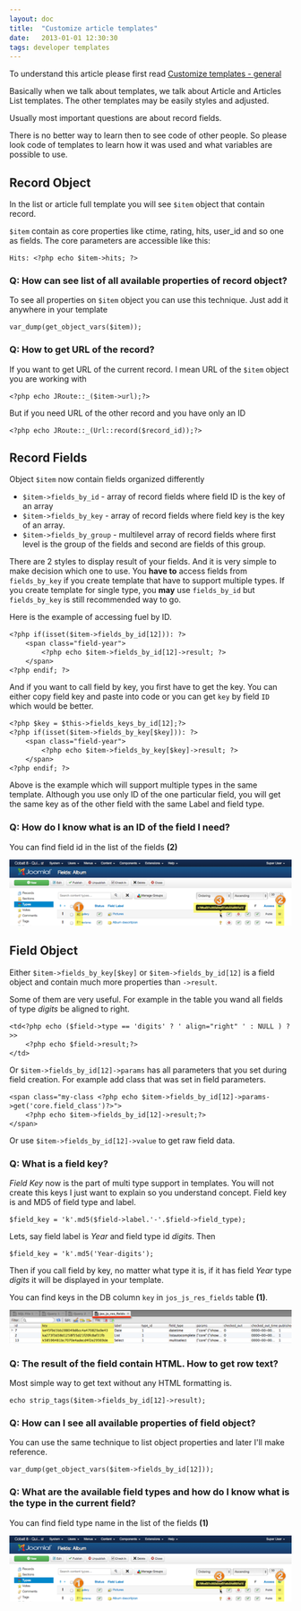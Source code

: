 ```yaml
---
layout: doc
title:  "Customize article templates"
date:   2013-01-01 12:30:30
tags: developer templates
---
```


<div class="alert">To understand this article please first read <a href="/en/cobalt/custom-templates-general/">Customize templates - general</a></div>

Basically when we talk about templates, we talk about Article and Articles List templates. The other templates may be easily styles and adjusted. 

Usually most important questions are about record fields.

<div class="alert alert-success">There is no better way to learn then to see code of other people. So please look code of templates to learn how it was used and what variables are possible to use.</div>

## Record Object

In the list or article full template you will see `$item` object that contain record.

`$item` contain as core properties like ctime, rating, hits, user_id and so one as fields. The core parameters are accessible like this:

	Hits: <?php echo $item->hits; ?>

### Q: How can see list of all available properties of record object?

To see all properties on `$item` object you can use this technique. Just add it anywhere in your template

	var_dump(get_object_vars($item));

### Q: How to get URL of the record?

If you want to get URL of the current record. I mean URL of the `$item` object you are working with

	<?php echo JRoute::_($item->url);?>

But if you need URL of the other record and you have only an ID

	<?php echo JRoute::_(Url::record($record_id));?>


## Record Fields

Object `$item` now contain fields organized differently

- `$item->fields_by_id` - array of record fields where field ID is the key of an array
- `$item->fields_by_key` - array of record fields where field key is the key of an array. 
- `$item->fields_by_group` - multilevel array of record fields where first level is the group of the fields and second are fields of this group.

There are 2 styles to display result of your fields. And it is very simple to make decision which one to use. You **have to** access fields from `fields_by_key` if you create template that have to support multiple types. If you create template for single type, you **may** use `fields_by_id` but `fields_by_key` is still recommended way to go.

Here is the example of accessing fuel by ID.

	<?php if(isset($item->fields_by_id[12])): ?>
		<span class="field-year">
			<?php echo $item->fields_by_id[12]->result; ?>
		</span>
	<?php endif; ?> 

And if you want to call field by key, you first have to get the key. You can either copy field key and paste into code or you can get `key` by field `ID` which would be better.

	<?php $key = $this->fields_keys_by_id[12];?>
	<?php if(isset($item->fields_by_key[$key])): ?>
		<span class="field-year">
			<?php echo $item->fields_by_key[$key]->result; ?>
		</span>
	<?php endif; ?> 

Above is the example which will support multiple types in the same template. Although you use only ID of the one particular field, you will get the same key as of the other field with the same Label and field type.

### Q: How do I know what is an ID of the field I need?

You can find field id in the list of the fields **(2)**

![Type and id](/assets/img/screenshots/typeandid.png)

## Field Object

Either `$item->fields_by_key[$key]` or `$item->fields_by_id[12]` is a field object and contain much more properties than `->result`.

Some of them are very useful. For example in the table you wand all fields of type _digits_ be aligned to right.

	<td<?php echo ($field->type == 'digits' ? ' align="right" ' : NULL ) ?>>
		<?php echo $field->result;?>
	</td>

Or `$item->fields_by_id[12]->params` has all parameters that you set during field creation. For example add class that was set in field parameters.

	<span class="my-class <?php echo $item->fields_by_id[12]->params->get('core.field_class')?>">
		<?php echo $item->fields_by_id[12]->result;?>
	</span>

Or use `$item->fields_by_id[12]->value` to get raw field data.

### Q: What is a field key?

_Field Key_ now is the part of multi type support in templates. You will not create this keys I just want to explain so you understand concept. Field key is and MD5 of field type and label.

	$field_key = 'k'.md5($field->label.'-'.$field->field_type); 

Lets, say field label is _Year_ and field type id _digits_. Then 

	$field_key = 'k'.md5('Year-digits'); 

Then if you call field by key, no matter what type it is, if it has field _Year_ type _digits_ it will be displayed in your template.

You can find keys in the DB column `key` in `jos_js_res_fields` table **(1)**.

![Field key](/assets/img/screenshots/fieldkey.png)

### Q: The result of the field contain HTML. How to get row text?

Most simple way to get text without any HTML formatting is.

	echo strip_tags($item->fields_by_id[12]->result);

### Q: How can I see all available properties of field object?

You can use the same technique to list object properties and later I'll make reference.

	var_dump(get_object_vars($item->fields_by_id[12]));
	
### Q: What are the available field types and how do I know what is the type in the current field?

You can find field type name in the list of the fields **(1)**

![Type and id](/assets/img/screenshots/typeandid.png)

